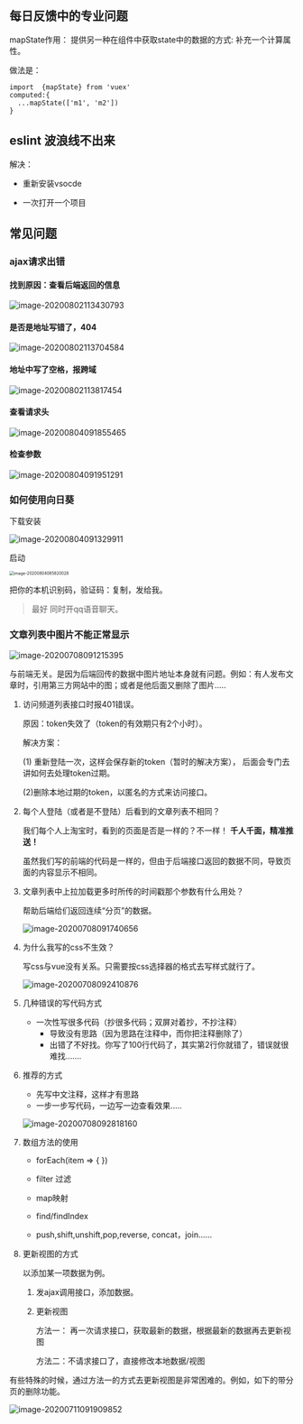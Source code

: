 ## 每日反馈中的专业问题

mapState作用： 提供另一种在组件中获取state中的数据的方式: 补充一个计算属性。

做法是： 

```
import  {mapState} from 'vuex'
computed:{
  ...mapState(['m1', 'm2'])
}
```



## eslint 波浪线不出来

解决：

- 重新安装vsocde

- 一次打开一个项目

## 常见问题

### ajax请求出错

#### 找到原因：查看后端返回的信息

![image-20200802113430793](asset/image-20200802113430793.png)



#### 是否是地址写错了，404

![image-20200802113704584](asset/image-20200802113704584.png)



#### 地址中写了空格，报跨域

![image-20200802113817454](asset/image-20200802113817454.png)

#### 查看请求头

![image-20200804091855465](asset/image-20200804091855465.png)



#### 检查参数

![image-20200804091951291](asset/image-20200804091951291.png)

### 如何使用向日葵

下载安装

![image-20200804091329911](asset/image-20200804091329911.png)

启动

<img src="asset/image-20200804085820028.png" alt="image-20200804085820028" style="zoom:50%;" />

把你的本机识别码，验证码：复制，发给我。

> 最好 同时开qq语音聊天。



### 文章列表中图片不能正常显示

![image-20200708091215395](asset/image-20200708091215395.png)

与前端无关。是因为后端回传的数据中图片地址本身就有问题。例如：有人发布文章时，引用第三方网站中的图；或者是他后面又删除了图片.....

1. 访问频道列表接口时报401错误。

   原因：token失效了（token的有效期只有2个小时）。

   解决方案：

   (1) 重新登陆一次，这样会保存新的token（暂时的解决方案）， 后面会专门去讲如何去处理token过期。

   (2)删除本地过期的token，以匿名的方式来访问接口。

2. 每个人登陆（或者是不登陆）后看到的文章列表不相同？

   我们每个人上淘宝时，看到的页面是否是一样的？不一样！ **千人千面，精准推送！**

   虽然我们写的前端的代码是一样的，但由于后端接口返回的数据不同，导致页面的内容显示不相同。

3. 文章列表中上拉加载更多时所传的时间戳那个参数有什么用处？

   帮助后端给们返回连续“分页”的数据。

   ![image-20200708091740656](asset/image-20200708091740656.png)

4. 为什么我写的css不生效？

   写css与vue没有关系。只需要按css选择器的格式去写样式就行了。

   ![image-20200708092410876](asset/image-20200708092410876.png)

5. 几种错误的写代码方式

   - 一次性写很多代码（抄很多代码；双屏对着抄，不抄注释）
     - 导致没有思路（因为思路在注释中，而你把注释删除了）
     - 出错了不好找。你写了100行代码了，其实第2行你就错了，错误就很难找.......

6. 推荐的方式

   - 先写中文注释，这样才有思路
   - 一步一步写代码，一边写一边查看效果.....

   ![image-20200708092818160](asset/image-20200708092818160.png)



8. 数组方法的使用

   - forEach(item => { })
   - filter 过滤

   - map映射
   - find/findIndex
   - push,shift,unshift,pop,reverse, concat，join......

9. 更新视图的方式

   以添加某一项数据为例。

   1. 发ajax调用接口，添加数据。

   2. 更新视图

      方法一： 再一次请求接口，获取最新的数据，根据最新的数据再去更新视图

      方法二：不请求接口了，直接修改本地数据/视图



有些特殊的时候，通过方法一的方式去更新视图是非常困难的。例如，如下的带分页的删除功能。

![image-20200711091909852](asset/image-20200711091909852.png)